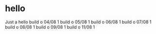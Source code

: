 # hello
Just a hello
build o 04/08 1
build o 05/08 1
build o 06/08 1
build o 07/08 1
build o 08/08 1
build o 09/08 1
build o 11/08 1
